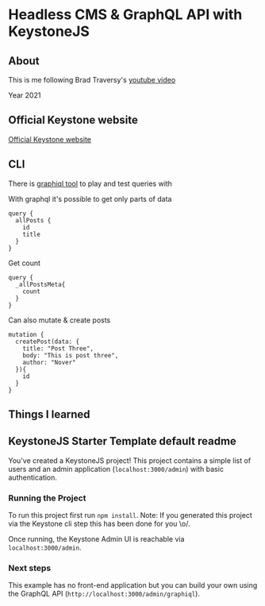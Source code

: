 # Headless CMS & GraphQL API with KeystoneJS

## About

This is me following Brad Traversy's [youtube video](https://youtu.be/3cH1BXJbfa4)

Year 2021

## Official Keystone website

[Official Keystone website](https://keystonejs.com)

## CLI

There is [graphiql tool](http://localhost:5000/admin/graphiql) to play and test queries with

With graphql it's possible to get only parts of data

```graphiql
query {
  allPosts {
    id
    title
  }
}
```

Get count

```graphiql
query {
  _allPostsMeta{
    count
  }
}
```

Can also mutate & create posts

```graphiql
mutation {
  createPost(data: {
    title: "Post Three",
    body: "This is post three",
    author: "Nover"
  }){
    id
  }
}
```

## Things I learned

## KeystoneJS Starter Template default readme

You've created a KeystoneJS project! This project contains a simple list of users and an admin application (`localhost:3000/admin`) with basic authentication.

### Running the Project

To run this project first run `npm install`. Note: If you generated this project via the Keystone cli step this has been done for you \\o/.

Once running, the Keystone Admin UI is reachable via `localhost:3000/admin`.

### Next steps

This example has no front-end application but you can build your own using the GraphQL API (`http://localhost:3000/admin/graphiql`).
